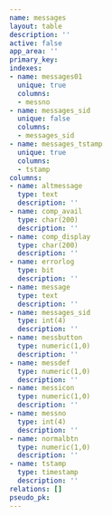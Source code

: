 ```yaml
---
name: messages
layout: table
description: ''
active: false
app_area: ''
primary_key: 
indexes:
- name: messages01
  unique: true
  columns:
  - messno
- name: messages_sid
  unique: false
  columns:
  - messages_sid
- name: messages_tstamp
  unique: true
  columns:
  - tstamp
columns:
- name: altmessage
  type: text
  description: ''
- name: comp_avail
  type: char(200)
  description: ''
- name: comp_display
  type: char(200)
  description: ''
- name: errorlog
  type: bit
  description: ''
- name: message
  type: text
  description: ''
- name: messages_sid
  type: int(4)
  description: ''
- name: messbutton
  type: numeric(1,0)
  description: ''
- name: messdef
  type: numeric(1,0)
  description: ''
- name: messicon
  type: numeric(1,0)
  description: ''
- name: messno
  type: int(4)
  description: ''
- name: normalbtn
  type: numeric(1,0)
  description: ''
- name: tstamp
  type: timestamp
  description: ''
relations: []
pseudo_pk: 
---
```


